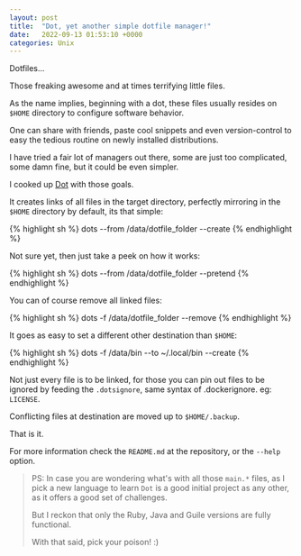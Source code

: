 ```yaml
---
layout: post
title:  "Dot, yet another simple dotfile manager!"
date:   2022-09-13 01:53:10 +0000
categories: Unix
---
```


Dotfiles...

Those freaking awesome and at times terrifying little files. 

As the name implies, beginning with a dot, these files usually resides on `$HOME`
directory to configure software behavior.

One can share with friends, paste cool snippets and even version-control to
easy the tedious routine on newly installed distributions.

I have tried a fair lot of managers out there, some are just too complicated, some
damn fine, but it could be even simpler.

I cooked up [Dot](https://github.com/easbarba/dot) with those goals.

It creates links of all files in the target directory, perfectly mirroring in the `$HOME` directory by default, its that simple:

{% highlight sh %}
dots --from /data/dotfile_folder --create
{% endhighlight %}

Not sure yet, then just take a peek on how it works:

{% highlight sh %}
dots --from /data/dotfile_folder --pretend
{% endhighlight %}

You can of course remove all linked files:

{% highlight sh %}
dots -f /data/dotfile_folder --remove
{% endhighlight %}

 It goes as easy to set a different other destination than `$HOME`:

{% highlight sh %}
dots -f /data/bin --to ~/.local/bin --create
{% endhighlight %}

Not just every file is to be linked, for those you can pin out files to be ignored by feeding the `.dotsignore`, same syntax of .dockerignore. eg: `LICENSE`.

Conflicting files at destination are moved up to `$HOME/.backup`.

That is it. 

For more information check the `README.md` at the repository, or the `--help` option.

> PS: In case you are wondering what's with all those `main.*` files, as I pick
> a new language to learn `Dot` is a good initial project as any other, as it
> offers a good set of challenges. 
>
> But I reckon that only the Ruby, Java and Guile versions are fully functional. 
>
> With that said, pick your poison! :)
